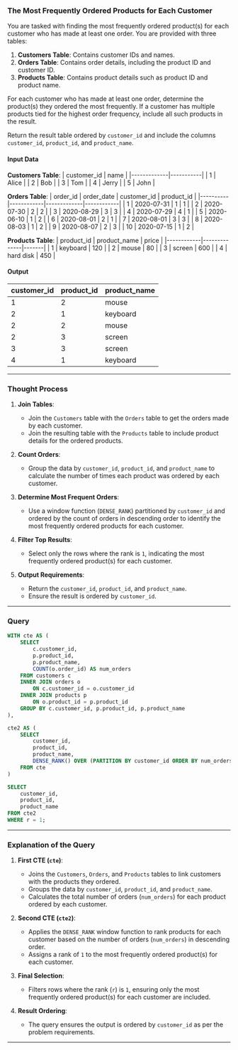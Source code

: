 ### The Most Frequently Ordered Products for Each Customer

You are tasked with finding the most frequently ordered product(s) for each customer who has made at least one order. You are provided with three tables:

1. **Customers Table**: Contains customer IDs and names.
2. **Orders Table**: Contains order details, including the product ID and customer ID.
3. **Products Table**: Contains product details such as product ID and product name.

For each customer who has made at least one order, determine the product(s) they ordered the most frequently. If a customer has multiple products tied for the highest order frequency, include all such products in the result.

Return the result table ordered by `customer_id` and include the columns `customer_id`, `product_id`, and `product_name`.

#### Input Data

**Customers Table**:
| customer_id | name      |
|-------------|-----------|
| 1           | Alice     |
| 2           | Bob       |
| 3           | Tom       |
| 4           | Jerry     |
| 5           | John      |

**Orders Table**:
| order_id | order_date | customer_id | product_id |
|----------|------------|-------------|------------|
| 1        | 2020-07-31 | 1           | 1          |
| 2        | 2020-07-30 | 2           | 2          |
| 3        | 2020-08-29 | 3           | 3          |
| 4        | 2020-07-29 | 4           | 1          |
| 5        | 2020-06-10 | 1           | 2          |
| 6        | 2020-08-01 | 2           | 1          |
| 7        | 2020-08-01 | 3           | 3          |
| 8        | 2020-08-03 | 1           | 2          |
| 9        | 2020-08-07 | 2           | 3          |
| 10       | 2020-07-15 | 1           | 2          |

**Products Table**:
| product_id | product_name | price |
|------------|--------------|-------|
| 1          | keyboard     | 120   |
| 2          | mouse        | 80    |
| 3          | screen       | 600   |
| 4          | hard disk    | 450   |

#### Output

| customer_id | product_id | product_name |
|-------------|------------|--------------|
| 1           | 2          | mouse        |
| 2           | 1          | keyboard     |
| 2           | 2          | mouse        |
| 2           | 3          | screen       |
| 3           | 3          | screen       |
| 4           | 1          | keyboard     |

---

### Thought Process

1. **Join Tables**:
   - Join the `Customers` table with the `Orders` table to get the orders made by each customer.
   - Join the resulting table with the `Products` table to include product details for the ordered products.

2. **Count Orders**:
   - Group the data by `customer_id`, `product_id`, and `product_name` to calculate the number of times each product was ordered by each customer.

3. **Determine Most Frequent Orders**:
   - Use a window function (`DENSE_RANK`) partitioned by `customer_id` and ordered by the count of orders in descending order to identify the most frequently ordered products for each customer.

4. **Filter Top Results**:
   - Select only the rows where the rank is `1`, indicating the most frequently ordered product(s) for each customer.

5. **Output Requirements**:
   - Return the `customer_id`, `product_id`, and `product_name`.
   - Ensure the result is ordered by `customer_id`.

---

### Query

```sql
WITH cte AS (
    SELECT 
        c.customer_id,
        p.product_id,
        p.product_name,
        COUNT(o.order_id) AS num_orders
    FROM customers c
    INNER JOIN orders o
        ON c.customer_id = o.customer_id
    INNER JOIN products p
        ON o.product_id = p.product_id
    GROUP BY c.customer_id, p.product_id, p.product_name
),

cte2 AS (
    SELECT 
        customer_id,
        product_id,
        product_name, 
        DENSE_RANK() OVER (PARTITION BY customer_id ORDER BY num_orders DESC) AS r
    FROM cte
)

SELECT 
    customer_id, 
    product_id, 
    product_name
FROM cte2
WHERE r = 1;
```

---

### Explanation of the Query

1. **First CTE (`cte`)**:
   - Joins the `Customers`, `Orders`, and `Products` tables to link customers with the products they ordered.
   - Groups the data by `customer_id`, `product_id`, and `product_name`.
   - Calculates the total number of orders (`num_orders`) for each product ordered by each customer.

2. **Second CTE (`cte2`)**:
   - Applies the `DENSE_RANK` window function to rank products for each customer based on the number of orders (`num_orders`) in descending order.
   - Assigns a rank of `1` to the most frequently ordered product(s) for each customer.

3. **Final Selection**:
   - Filters rows where the rank (`r`) is `1`, ensuring only the most frequently ordered product(s) for each customer are included.

4. **Result Ordering**:
   - The query ensures the output is ordered by `customer_id` as per the problem requirements.



---
